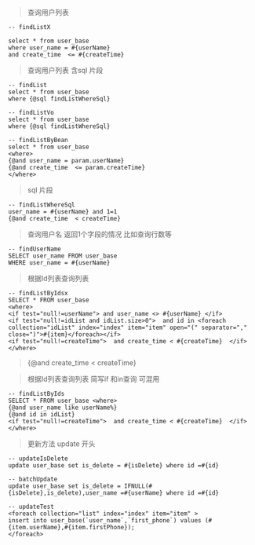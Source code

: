 > 查询用户列表
```
-- findListX

select * from user_base
where user_name = #{userName}
and create_time  <= #{createTime}
```

> 查询用户列表 含sql 片段

```
-- findList
select * from user_base
where {@sql findListWhereSql}
```

```
-- findListVo
select * from user_base
where {@sql findListWhereSql}
```

```
-- findListByBean
select * from user_base
<where> 
{@and user_name = param.userName}
{@and create_time  <= param.createTime}
</where>
```

> sql 片段
```
-- findListWhereSql
user_name = #{userName} and 1=1
{@and create_time  < createTime}
```

> 查询用户名 返回1个字段的情况 比如查询行数等
```
-- findUserName
SELECT user_name FROM user_base 
WHERE user_name = #{userName}
```


> 根据Id列表查询列表 
```
-- findListByIdsx
SELECT * FROM user_base 
<where>
<if test="null!=userName"> and user_name <> #{userName} </if>
<if test="null!=idList and idList.size>0">  and id in <foreach collection="idList" index="index" item="item" open="(" separator="," close=")">#{item}</foreach></if>
<if test="null!=createTime">  and create_time < #{createTime}  </if>
</where>

```

>  {@and create_time < createTime}

> 根据Id列表查询列表 简写if 和in查询 可混用
```
-- findListByIds
SELECT * FROM user_base <where> 
{@and user_name like userName%}
{@and id in idList} 
<if test="null!=createTime">  and create_time < #{createTime}  </if>
</where>
```

> 更新方法 update 开头

```
-- updateIsDelete
update user_base set is_delete = #{isDelete} where id =#{id}
```

```
-- batchUpdate
update user_base set is_delete = IFNULL(#{isDelete},is_delete),user_name =#{userName} where id =#{id}
```

```
-- updateTest
<foreach collection="list" index="index" item="item" >
insert into user_base(`user_name`,`first_phone`) values (#{item.userName},#{item.firstPhone});
</foreach>

```